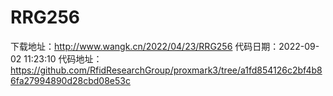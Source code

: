 # RRG256
下载地址：http://www.wangk.cn/2022/04/23/RRG256
代码日期：2022-09-02 11:23:10
代码地址：https://github.com/RfidResearchGroup/proxmark3/tree/a1fd854126c2bf4b86fa27994890d28cbd08e53c
